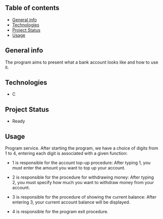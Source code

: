 ## Table of contents
* [General info](#General-info)
* [Technologies](#Technologies)
* [Project Status](Project-status)
* [Usage](#Usage)

## General info
The program aims to present what a bank account looks like and how to use it.

## Technologies
- C

## Project Status
- Ready

## Usage
Program service. After starting the program, we have a choice of digits from 1 to 4, entering each digit is associated with a given function:

- 1 is responsible for the account top-up procedure:
After typing 1, you must enter the amount you want to top up your account.

- 2 is responsible for the procedure for withdrawing money:
After typing 2, you must specify how much you want to withdraw money from your account.

- 3 is responsible for the procedure of showing the current balance:
After entering 3, your current account balance will be displayed.

- 4 is responsible for the program exit procedure.


